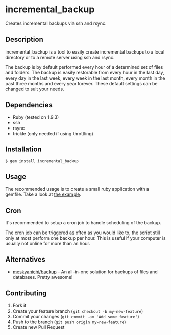 # incremental\_backup

Creates incremental backups via ssh and rsync.

## Description

incremental\_backup is a tool to easily create incremental backups to a local directory or to a remote server using ssh and rsync.

The backup is by default performed every hour of a determined set of files and folders. The backup is easily restorable from every hour in the last day, every day in the last week, every week in the last month, every month in the past three months and every year forever. These default settings can be changed to suit your needs.

## Dependencies

* Ruby (tested on 1.9.3)
* ssh
* rsync
* trickle (only needed if using throttling)

## Installation

    $ gem install incremental_backup

## Usage

The recommended usage is to create a small ruby application with a gemfile. Take a look at [the example](https://github.com/lasseebert/incremental_backup/tree/master/live_example).

## Cron
It's recommended to setup a cron job to handle scheduling of the backup.

The cron job can be triggered as often as you would like to, the script still only at most perform one backup per hour. This is useful if your computer is usually not online for more than an hour.

## Alternatives

* [meskyanichi/backup](https://github.com/meskyanichi/backup) - An all-in-one solution for backups of files and databases. Pretty awesome!

## Contributing

1. Fork it
2. Create your feature branch (`git checkout -b my-new-feature`)
3. Commit your changes (`git commit -am 'Add some feature'`)
4. Push to the branch (`git push origin my-new-feature`)
5. Create new Pull Request
